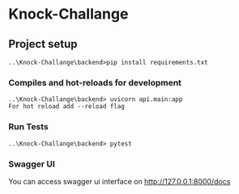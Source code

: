 ﻿# Knock-Challange

## Project setup
```
..\Knock-Challange\backend>pip install requirements.txt
```

### Compiles and hot-reloads for development
```
..\Knock-Challange\backend> uvicorn api.main:app
For hot reload add --reload flag
```

### Run Tests
```
..\Knock-Challange\backend> pytest
```

### Swagger UI
You can access swagger ui interface on http://127.0.0.1:8000/docs
